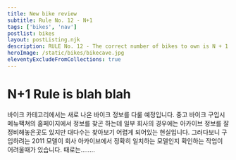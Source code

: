 ```yaml
---
title: New bike review
subtitle: Rule No. 12 - N+1
tags: ['bikes', 'nav']
postlist: bikes
layout: postListing.njk
description: RULE No. 12 - The correct number of bikes to own is N + 1. While the minimum number of bikes one should own is three, the correct number is n+1, where n is the number of bikes currently owned. This equation may also be re-written as s-1, where S is the number of bikes owned that would result in separation from your partner.
heroImage: /static/bikes/bikecave.jpg
eleventyExcludeFromCollections: true
---
```


# N+1 Rule is blah blah

바이크 카테고리에서는 새로 나온 바이크 정보를 다룰 예정입니다. 중고 바이크 구입시 메뉴팩쳐의 홈페이지에서 정보를 찾곤 하는데 일부 회사의 경우에는 아카이브 정보를 잘 정비해놓은곳도 있지만 대다수는 찾아보기 어렵게 되어있는 현실입니다. 그러다보니 구입하려는 2011 모델이 회사 아카이브에서 정확히 일치하는 모델인지 확인하는 작업이 어려울때가 있습니다. 때로는........
